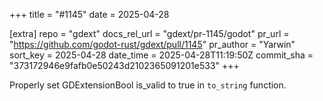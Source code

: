 +++
title = "#1145"
date = 2025-04-28

[extra]
repo = "gdext"
docs_rel_url = "gdext/pr-1145/godot"
pr_url = "https://github.com/godot-rust/gdext/pull/1145"
pr_author = "Yarwin"
sort_key = 2025-04-28
date_time = 2025-04-28T11:19:50Z
commit_sha = "373172946e9fafb0e50243d2102365091201e533"
+++

Properly set GDExtensionBool is_valid to true in `to_string` function.
